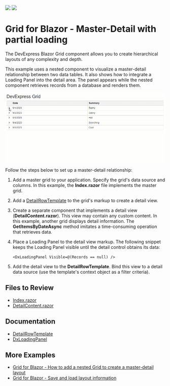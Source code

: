 <!-- default badges list -->
[![](https://img.shields.io/badge/Open_in_DevExpress_Support_Center-FF7200?style=flat-square&logo=DevExpress&logoColor=white)](https://supportcenter.devexpress.com/ticket/details/T1187305)
[![](https://img.shields.io/badge/📖_How_to_use_DevExpress_Examples-e9f6fc?style=flat-square)](https://docs.devexpress.com/GeneralInformation/403183)
<!-- default badges end -->
# Grid for Blazor - Master-Detail with partial loading

The DevExpress Blazor Grid component allows you to create hierarchical layouts of any complexity and depth. 

This example uses a nested component to visualize a master-detail relationship between two data tables. It also shows how to integrate a Loading Panel into the detail area. The panel appears while the nested component retrieves records from a database and renders them.

![Blazor Grid - Loading Panel Integration](blazor-grid-master-detail-loading.gif)

Follow the steps below to set up a master-detail relationship:

1. Add a master grid to your application. Specify the grid's data source and columns. In this example, the **Index.razor** file implements the master grid.
2. Add a [DetailRowTemplate](https://docs.devexpress.com/Blazor/DevExpress.Blazor.DxGrid.DetailRowTemplate) to the grid's markup to create a detail view.
3. Create a separate component that implements a detail view (**DetailContent.razor**). This view may contain any custom content. In this example, another grid displays detail information. The **GetItemsByDateAsync** method imitates a time-consuming operation that retrieves data.
4. Place a Loading Panel to the detail view markup. The following snippet keeps the Loading Panel visible until the detail control obtains its data:

    ```Razor
    <DxLoadingPanel Visible=@(Records == null) />
    ```
    
5. Add the detail view to the **DetailRowTemplate**. Bind this view to a detail data source (use the template's context object as a filter criteria).

## Files to Review

- [Index.razor](./CS/GridPartialLoading/Pages/Index.razor)
- [DetailContent.razor](./CS/GridPartialLoading/Pages/DetailContent.razor)

## Documentation

- [DetailRowTemplate](https://docs.devexpress.com/Blazor/DevExpress.Blazor.DxGrid.DetailRowTemplate)
- [DxLoadingPanel](https://docs.devexpress.com/Blazor/DevExpress.Blazor.DxLoadingPanel)

## More Examples

- [Grid for Blazor - How to add a nested Grid to create a master-detail layout](https://github.com/DevExpress-Examples/blazor-dxgrid-master-detail-grid)
- [Grid for Blazor - Save and load layout information](https://github.com/DevExpress-Examples/blazor-DxGrid-save-restore-layout)
